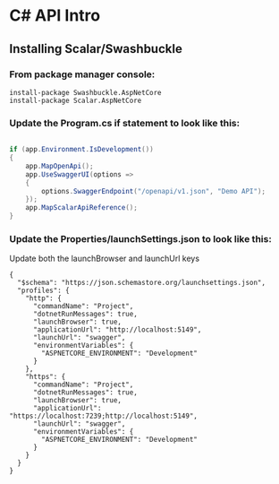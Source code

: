 # C# API Intro


## Installing Scalar/Swashbuckle

### From package manager console:

```
install-package Swashbuckle.AspNetCore
install-package Scalar.AspNetCore
```

### Update the Program.cs if statement to look like this:
```cs

if (app.Environment.IsDevelopment())
{
    app.MapOpenApi();
    app.UseSwaggerUI(options =>
    {
        options.SwaggerEndpoint("/openapi/v1.json", "Demo API");
    });
    app.MapScalarApiReference();
}

```

### Update the Properties/launchSettings.json to look like this:

Update both the launchBrowser and launchUrl keys
```
{
  "$schema": "https://json.schemastore.org/launchsettings.json",
  "profiles": {
    "http": {
      "commandName": "Project",
      "dotnetRunMessages": true,
      "launchBrowser": true,
      "applicationUrl": "http://localhost:5149",
      "launchUrl": "swagger",
      "environmentVariables": {
        "ASPNETCORE_ENVIRONMENT": "Development"
      }
    },
    "https": {
      "commandName": "Project",
      "dotnetRunMessages": true,
      "launchBrowser": true,
      "applicationUrl": "https://localhost:7239;http://localhost:5149",
      "launchUrl": "swagger",
      "environmentVariables": {
        "ASPNETCORE_ENVIRONMENT": "Development"
      }
    }
  }
}
```
